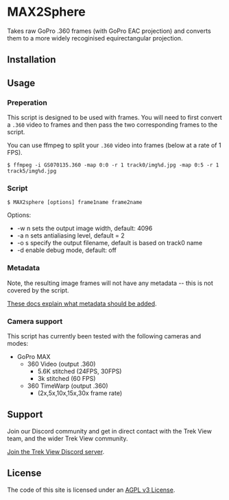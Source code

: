 # MAX2Sphere

Takes raw GoPro .360 frames (with GoPro EAC projection) and converts them to a more widely recoginised equirectangular projection.

## Installation




## Usage

### Preperation

This script is designed to be used with frames. You will need to first convert a `.360` video to frames and then pass the two corresponding frames to the script.

You can use ffmpeg to split your `.360` video into frames (below at a rate of 1 FPS).

```
$ ffmpeg -i GS070135.360 -map 0:0 -r 1 track0/img%d.jpg -map 0:5 -r 1 track5/img%d.jpg
```

### Script

```
$ MAX2sphere [options] frame1name frame2name
```

Options:

* -w n sets the output image width, default: 4096
* -a n sets antialiasing level, default = 2
* -o s specify the output filename, default is based on track0 name
* -d enable debug mode, default: off

### Metadata

Note, the resulting image frames will not have any metadata -- this is not covered by the script.

[These docs explain what metadata should be added](https://guides.trekview.org/explorer/developer-docs/sequence-functions/process#videos-360s).

### Camera support

This script has currently been tested with the following cameras and modes:

* GoPro MAX
	* 360 Video (output .360)
		* 5.6K stitched (24FPS, 30FPS)
		* 3k stitched (60 FPS)
	* 360 TimeWarp (output .360)
		* (2x,5x,10x,15x,30x frame rate)

## Support

Join our Discord community and get in direct contact with the Trek View team, and the wider Trek View community.

[Join the Trek View Discord server](https://discord.gg/ZVk7h9hCfw).

## License

The code of this site is licensed under an [AGPL v3 License](/LICENSE).